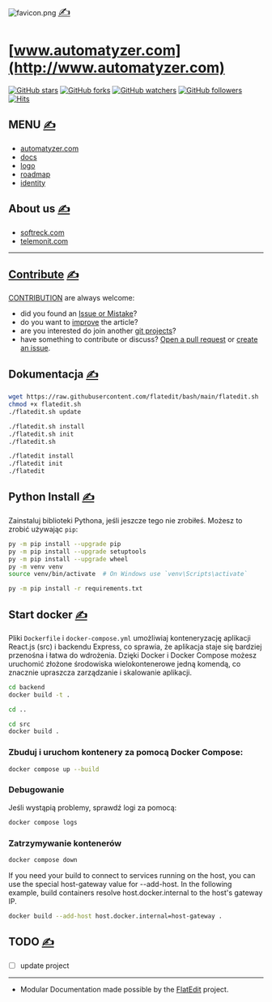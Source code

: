 
![favicon.png](favicon.png) [<span style='font-size:20px;'>&#x270D;</span>](git@github.com:multigit-com/python/edit/main/DOCS/HEAD.md)

# [www.automatyzer.com](http://www.automatyzer.com) 

[![GitHub stars](https://img.shields.io/github/stars/automatyzer/www.svg?style=flat&label=Star)](https://github.com/automatyzer/www/stargazers) [![GitHub forks](https://img.shields.io/github/forks/automatyzer/www.svg?style=flat&label=Fork)](https://github.com/automatyzer/www/fork) [![GitHub watchers](https://img.shields.io/github/watchers/automatyzer/www.svg?style=flat&label=Watch)](https://github.com/automatyzer/www/watchers) [![GitHub followers](https://img.shields.io/github/followers/automatyzer.svg?label=Follow)](https://github.com/automatyzer) [![Hits](https://hits.seeyoufarm.com/api/count/incr/badge.svg?url=https%3A%2F%2Fgithub.com%2Fautomatyzer%2Fwww&count_bg=%2379C83D&title_bg=%23555555&icon=&icon_color=%23E7E7E7&title=hits&edge_flat=true)](https://hits.seeyoufarm.com)

## MENU [<span style='font-size:20px;'>&#x270D;</span>](git@github.com:multigit-com/python/edit/main/DOCS/MENU.md)

+ [automatyzer.com](http://www.automatyzer.com)
+ [docs](http://docs.automatyzer.com)
+ [logo](http://logo.automatyzer.com)
+ [roadmap](http://roadmap.automatyzer.com)
+ [identity](http://identity.automatyzer.com)

## About us [<span style='font-size:20px;'>&#x270D;</span>](git@github.com:multigit-com/python/edit/main/DOCS/FOOT.md)

+ [softreck.com](http://softreck.com)
+ [telemonit.com](http://telemonit.com)


---

<script type="module">    
  import mermaid from 'https://cdn.jsdelivr.net/npm/mermaid@10/dist/mermaid.esm.min.mjs';
  mermaid.initialize({
    startOnReady:true,
    theme: 'forest',
    flowchart:{
            useMaxWidth:false,
            htmlLabels:true
        }
  });
  mermaid.init(undefined, '.language-mermaid');
</script>

## [Contribute](http://contribution.softreck.dev) [<span style='font-size:20px;'>&#x270D;</span>](git@github.com:multigit-com/python/edit/main/CONTRIBUTE/CONTRIBUTE.md)

[CONTRIBUTION](CONTRIBUTE/CONTRIBUTION.md) are always welcome:
+ did you found an [Issue or Mistake](https://github.com/automatyzer/www/issues/new)?
+ do you want to [improve](https://github.com/automatyzer/www/edit/main/README.md) the article?
+ are you interested do join another [git projects](https://github.com/automatyzer/)?
+ have something to contribute or discuss? [Open a pull request](https://github.com/automatyzer/www/pulls) or [create an issue](https://github.com/automatyzer/www/issues).

## Dokumentacja [<span style='font-size:20px;'>&#x270D;</span>](git@github.com:multigit-com/python/edit/main/CONTRIBUTE/FLATEDIT.md)

```bash
wget https://raw.githubusercontent.com/flatedit/bash/main/flatedit.sh
chmod +x flatedit.sh
./flatedit.sh update
```


```bash
./flatedit.sh install
./flatedit.sh init
./flatedit.sh
```



```bash
./flatedit install
./flatedit init
./flatedit
```

## Python Install [<span style='font-size:20px;'>&#x270D;</span>](git@github.com:multigit-com/python/edit/main/CONTRIBUTE/PYTHON.md)

Zainstaluj biblioteki Pythona, jeśli jeszcze tego nie zrobiłeś. Możesz to zrobić używając `pip`:

```bash
py -m pip install --upgrade pip
py -m pip install --upgrade setuptools
py -m pip install --upgrade wheel
py -m venv venv
source venv/bin/activate  # On Windows use `venv\Scripts\activate`
```

```bash
py -m pip install -r requirements.txt
```

## Start docker [<span style='font-size:20px;'>&#x270D;</span>](git@github.com:multigit-com/python/edit/main/CONTRIBUTE/DOCKER.md)

Pliki `Dockerfile` i `docker-compose.yml` umożliwiaj konteneryzację aplikacji React.js (src) i backendu Express, co sprawia, że aplikacja staje się bardziej przenośna i łatwa do wdrożenia. 
Dzięki Docker i Docker Compose możesz uruchomić złożone środowiska wielokontenerowe jedną komendą, co znacznie upraszcza zarządzanie i skalowanie aplikacji.



```sh
cd backend
docker build -t .
```


```sh
cd ..
```

```sh
cd src
docker build .
```

### Zbuduj i uruchom kontenery za pomocą Docker Compose:

```sh
docker compose up --build
```

### Debugowanie
Jeśli wystąpią problemy, sprawdź logi za pomocą:

```sh
docker compose logs
```

### Zatrzymywanie kontenerów

```sh
docker compose down
```


If you need your build to connect to services running on the host, you can use the special host-gateway value for --add-host. In the following example, build containers resolve host.docker.internal to the host's gateway IP.
```sh
docker build --add-host host.docker.internal=host-gateway .
```

## TODO [<span style='font-size:20px;'>&#x270D;</span>](git@github.com:multigit-com/python/edit/main/CONTRIBUTE/TODO.md)

- [ ] update project

---
+ Modular Documentation made possible by the [FlatEdit](http://www.flatedit.com) project.
